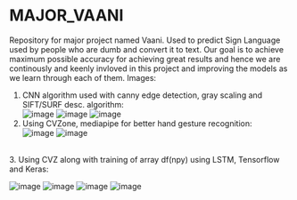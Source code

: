 # MAJOR_VAANI
Repository for major project named Vaani. Used to predict Sign Language used by people who are dumb and convert it to text.
Our goal is to achieve maximum possible accuracy for achieving great results and hence we are continously and keenly invloved in this project and improving the models as we learn through each of them.
Images:
1. CNN algorithm used with canny edge detection, gray scaling and SIFT/SURF desc. algorithm:<br>
![image](https://github.com/praball/MAJOR_VAANI/assets/92200181/582f0198-2940-4e38-a3d4-2b4636511a46)
![image](https://github.com/praball/MAJOR_VAANI/assets/92200181/bb2d07f0-3cd4-467d-820d-1c4a3aa087d4)
![image](https://github.com/praball/MAJOR_VAANI/assets/92200181/048f1740-dd2d-41f6-9aed-1eccca1328a3)<br>
2. Using CVZone, mediapipe for better hand gesture recognition:<br>
![image](https://github.com/praball/MAJOR_VAANI/assets/92200181/1daee2ff-c263-4321-949c-cfb4d13a4c94)
![image](https://github.com/praball/MAJOR_VAANI/assets/92200181/6d687d4c-10c9-4f16-9f7d-06de06a217f6)
<br>
3. Using CVZ along with training of array df(npy) using LSTM, Tensorflow and Keras:<br>

![image](https://github.com/praball/MAJOR_VAANI/assets/92200181/41680ebc-ff86-4286-b5b1-d66aff4f4622)
![image](https://github.com/praball/MAJOR_VAANI/assets/92200181/bc42d37d-339d-4c0e-9cbd-ba366fc3aed8)
![image](https://github.com/praball/MAJOR_VAANI/assets/92200181/064531dc-098f-423b-8dec-ba5b9c1db73c)
![image](https://github.com/praball/MAJOR_VAANI/assets/92200181/4075473f-9083-4c49-951c-17f049414d3d)
